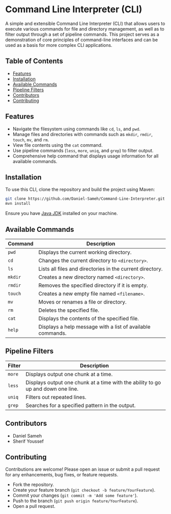 # Command Line Interpreter (CLI)

A simple and extensible Command Line Interpreter (CLI) that allows users to execute various commands for file and directory management, as well as to filter output through a set of pipeline commands. This project serves as a demonstration of core principles of command-line interfaces and can be used as a basis for more complex CLI applications.

## Table of Contents

- [Features](#features)
- [Installation](#installation)
- [Available Commands](#available-commands)
- [Pipeline Filters](#pipeline-filters)
- [Contributors](#contributors)
- [Contributing](#contributing)

## Features

- Navigate the filesystem using commands like `cd`, `ls`, and `pwd`.
- Manage files and directories with commands such as `mkdir`, `rmdir`, `touch`, `mv`, and `rm`.
- View file contents using the `cat` command.
- Use pipeline commands (`less`, `more`, `uniq`, and `grep`) to filter output.
- Comprehensive help command that displays usage information for all available commands.

## Installation

To use this CLI, clone the repository and build the project using Maven:

```bash
git clone https://github.com/Daniel-Sameh/Command-Line-Interpreter.git
mvn install
```
Ensure you have [Java JDK](https://www.oracle.com/java/technologies/downloads/#java11?er=221886) installed on your machine.

## Available Commands
| Command | Description |
|---------|-------------|
| `pwd`   | Displays the current working directory.|
| `cd`   | Changes the current directory to `<directory>`.|
| `ls`   | Lists all files and directories in the current directory.|
| `mkdir`   | Creates a new directory named `<directory>`.|
| `rmdir`   | Removes the specified directory if it is empty.|
| `touch`   | Creates a new empty file named `<filename>`.|
| `mv`   | Moves or renames a file or directory.|
| `rm`   | Deletes the specified file.|
| `cat`   | Displays the contents of the specified file.|
| `help`   | Displays a help message with a list of available commands.|

## Pipeline Filters

| Filter | Description |
|---------|-------------|
| `more`   | Displays output one chunk at a time.|
| `less`   | Displays output one chunk at a time with the ability to go up and down one line.|
| `uniq`   | Filters out repeated lines.|
| `grep`   | Searches for a specified pattern in the output.|

## Contributors
- Daniel Sameh
- Sherif Youssef

## Contributing
Contributions are welcome! Please open an issue or submit a pull request for any enhancements, bug fixes, or feature requests.

- Fork the repository.
- Create your feature branch (`git checkout -b feature/YourFeature`).
- Commit your changes (`git commit -m 'Add some feature'`).
- Push to the branch (`git push origin feature/YourFeature`).
- Open a pull request.
